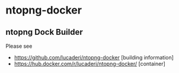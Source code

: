 ntopng-docker
=============

## ntopng Dock Builder

Please see 
- https://github.com/lucaderi/ntopng-docker [building information]
- https://hub.docker.com/r/lucaderi/ntopng-docker/  [container]